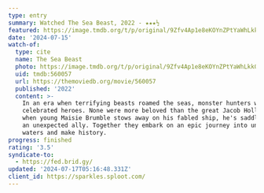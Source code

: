 ```yaml
---
type: entry
summary: Watched The Sea Beast, 2022 - ★★★½
featured: https://image.tmdb.org/t/p/original/9Zfv4Ap1e8eKOYnZPtYaWhLkk0d.jpg
date: '2024-07-15'
watch-of:
  type: cite
  name: The Sea Beast
  photo: https://image.tmdb.org/t/p/original/9Zfv4Ap1e8eKOYnZPtYaWhLkk0d.jpg
  uid: tmdb:560057
  url: https://themoviedb.org/movie/560057
  published: '2022'
  content: >-
    In an era when terrifying beasts roamed the seas, monster hunters were
    celebrated heroes. None were more beloved than the great Jacob Holland. But
    when young Maisie Brumble stows away on his fabled ship, he's saddled with
    an unexpected ally. Together they embark on an epic journey into uncharted
    waters and make history.
progress: finished
rating: '3.5'
syndicate-to:
  - https://fed.brid.gy/
updated: '2024-07-17T05:16:48.331Z'
client_id: https://sparkles.sploot.com/
---
```

